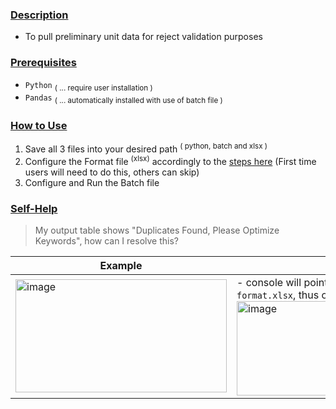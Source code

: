 ### <ins>Description</ins>
- To pull preliminary unit data for reject validation purposes

### <ins>Prerequisites</ins> 
- `Python`  <sub>( ... require user installation )</sub>
- `Pandas` <sub>( ... automatically installed with use of batch file )</sub>

### <ins>How to Use</ins>
1) Save all 3 files into your desired path <sup>( python, batch and xlsx )</sup>
2) Configure the Format file <sup>(xlsx)</sup> accordingly to the [steps here](ConfiguringTheFormatFile.md)   (First time users will need to do this, others can skip)
3) Configure and Run the Batch file

### <ins>Self-Help</ins>
>My output table shows "Duplicates Found, Please Optimize Keywords", how can I resolve this?
  
| Example | Solution |
| - | - |
| <img width="338" height="181" alt="image" src="https://github.com/user-attachments/assets/a7b892d8-4eb2-4d5d-80ec-9c0c0360acef" /> | - console will point to the token (blue) and all matches (red) based on the "Keywords" & "Exclude_Keywords" defined in `format.xlsx`, thus optimize your parameters accordingly  <img width="951" height="151" alt="image" src="https://github.com/user-attachments/assets/dae2441a-4b2f-4ab3-9753-5e91600deac1" /> |


